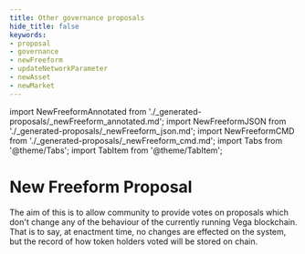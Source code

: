 ```yaml
---
title: Other governance proposals
hide_title: false
keywords:
- proposal
- governance
- newFreeform
- updateNetworkParameter
- newAsset
- newMarket
---
```


import NewFreeformAnnotated from './_generated-proposals/_newFreeform_annotated.md';
import NewFreeformJSON from './_generated-proposals/_newFreeform_json.md';
import NewFreeformCMD from './_generated-proposals/_newFreeform_cmd.md';
import Tabs from '@theme/Tabs';
import TabItem from '@theme/TabItem';

# New Freeform Proposal
The aim of this is to allow community to provide votes on proposals which don't change any of the behaviour of the currently running Vega blockchain. That is to say, at enactment time, no changes are effected on the system, but the record of how token holders voted will be stored on chain. 

<Tabs groupId="newFreeform">
  <TabItem value="annotated" label="Annotated example">
    <NewFreeformAnnotated />
  </TabItem>
  <TabItem value="json" label="JSON example">
    <NewFreeformJSON />
  </TabItem>
  <TabItem value="cmd" label="Command line">
    <NewFreeformCMD />
  </TabItem>
</Tabs>
